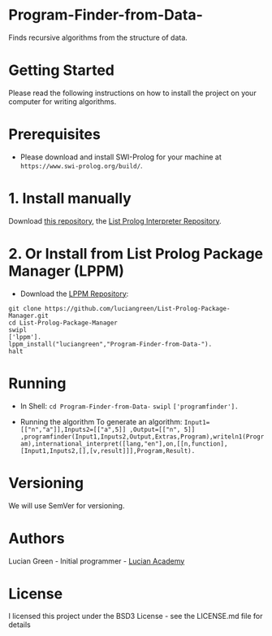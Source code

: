 # Program-Finder-from-Data-
Finds recursive algorithms from the structure of data.

# Getting Started

Please read the following instructions on how to install the project on your computer for writing algorithms.

# Prerequisites

* Please download and install SWI-Prolog for your machine at `https://www.swi-prolog.org/build/`.

# 1. Install manually

Download <a href="http://github.com/luciangreen/Program-Finder-from-Data-/">this repository</a>, the <a href="https://github.com/luciangreen/listprologinterpreter">List Prolog Interpreter Repository</a>.

# 2. Or Install from List Prolog Package Manager (LPPM)

* Download the <a href="https://github.com/luciangreen/List-Prolog-Package-Manager">LPPM Repository</a>:

```
git clone https://github.com/luciangreen/List-Prolog-Package-Manager.git
cd List-Prolog-Package-Manager
swipl
['lppm'].
lppm_install("luciangreen","Program-Finder-from-Data-").
halt
```

# Running

* In Shell:
`cd Program-Finder-from-Data-`
`swipl`
`['programfinder'].`

* Running the algorithm
To generate an algorithm:
`Input1=[["n","a"]],Inputs2=[["a",5]] ,Output=[["n", 5]] ,programfinder(Input1,Inputs2,Output,Extras,Program),writeln1(Program),international_interpret([lang,"en"],on,[[n,function],[Input1,Inputs2,[],[v,result]]],Program,Result).`    

# Versioning

We will use SemVer for versioning.

# Authors

Lucian Green - Initial programmer - <a href="https://www.lucianacademy.com/">Lucian Academy</a>

# License

I licensed this project under the BSD3 License - see the LICENSE.md file for details
